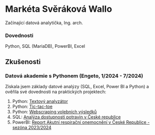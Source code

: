 # Markéta Svěráková Wallo

Začínající datová analytička, Ing. arch.

### Dovednosti
Python, SQL (MariaDB), PowerBI, Excel

## Zkušenosti

### Datová akademie s Pythonem (Engeto, 1/2024 - 7/2024)
Získala jsem základy datové analýzy (SQL, Excel, Power BI a Python) a ověřila své dovednosti na praktických projektech:
1. Python: [Textový analyzátor](https://github.com/MarketaSW/engeto_projekt_1.git)
2. Python: [Tic-tac-toe](https://github.com/MarketaSW/engeto_projekt_2.git)
3. Python: [Webscraping volebních výsledků](https://github.com/MarketaSW/engeto_projekt_3.git)
4. SQL: [Analýza dostupnosti potravin v České republice](https://github.com/MarketaSW/engeto_SQL_projekt.git)
5. PowerBI: [Report Akutní respirační onemocnění v České Republice - sezóna 2023/2024](https://github.com/MarketaSW/engeto-powerbi-project.git)


